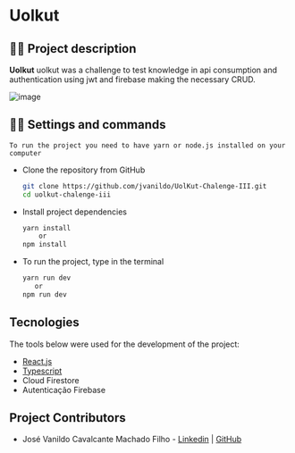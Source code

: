 # Uolkut
## :man_office_worker: Project description
 
**Uolkut** uolkut was a challenge to test knowledge in api consumption and authentication using jwt and firebase making the necessary CRUD.
 
 
 
![image](https://github.com/jvanildo/UolKut-Chalenge-III/assets/103756009/0a1e83b7-ae4c-4738-bdd9-0100c2421f95)

 
 
 
## :man_office_worker: Settings and commands
 
    To run the project you need to have yarn or node.js installed on your computer
 
* Clone the repository from GitHub
 
  ```bash
  git clone https://github.com/jvanildo/UolKut-Chalenge-III.git
  cd uolkut-chalenge-iii
  ```
* Install project dependencies
 
  ```bash
  yarn install
      or
  npm install
  ```
* To run the project, type in the terminal
 
  ```bash
  yarn run dev
     or
  npm run dev
  ```
 
## Tecnologies 
 
The tools below were used for the development of the project:
 
* [React.js](https://react.dev)
* [Typescript](https://www.typescriptlang.org)
* Cloud Firestore
* Autenticação Firebase
 
## Project Contributors
 
* José Vanildo Cavalcante Machado Filho - [Linkedin](https://www.linkedin.com/in/jos%C3%A9-vanildo-247954207/) | [GitHub](https://github.com/jvanildo)
